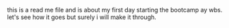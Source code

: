 this is a read me file and is about my first day starting the bootcamp ay wbs. let's see how it goes but surely i will make it through.
